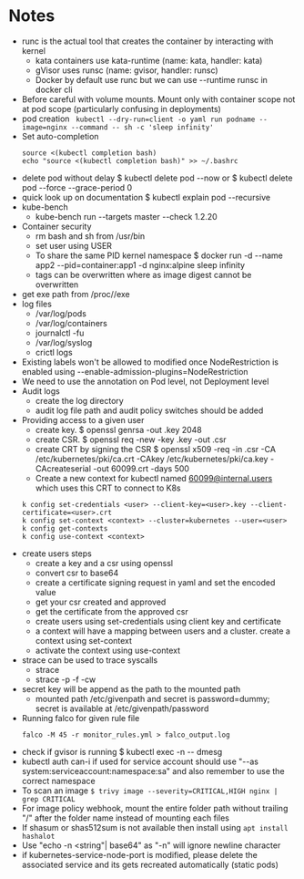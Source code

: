 # Notes

- runc is the actual tool that creates the container by interacting with kernel
  - kata containers use kata-runtime (name: kata, handler: kata)
  - gVisor uses runsc (name: gvisor, handler: runsc)
  - Docker by default use runc but we can use --runtime runsc in docker cli
- Before careful with volume mounts. Mount only with container scope not at pod scope (particularly confusing in deployments)
- pod creation 
  ``` kubectl --dry-run=client -o yaml run podname --image=nginx --command -- sh -c 'sleep infinity'```
- Set auto-completion
  ```
  source <(kubectl completion bash)
  echo "source <(kubectl completion bash)" >> ~/.bashrc
  ```
- delete pod without delay $ kubectl delete pod <podname> --now or $ kubectl delete pod <pod-name> --force --grace-period 0
- quick look up on documentation $ kubectl explain pod --recursive
- kube-bench
  - kube-bench run --targets master --check 1.2.20
- Container security
  - rm bash and sh from /usr/bin
  - set user using USER
  - To share the same PID kernel namespace $ docker run -d --name app2 --pid=container:app1 -d nginx:alpine sleep infinity
  - tags can be overwritten where as image digest cannot be overwritten
- get exe path from /proc/<pid>/exe
- log files
  -  /var/log/pods
  -  /var/log/containers
  -  journalctl -fu <service>
  - /var/log/syslog
  - crictl logs
- Existing labels won't be allowed to modified once NodeRestriction is enabled using --enable-admission-plugins=NodeRestriction
- We need to use the annotation on Pod level, not Deployment level
- Audit logs
  - create the log directory
  - audit log file path and audit policy switches should be added
- Providing access to a given user
  - create key. $ openssl genrsa -out <user>.key 2048
  - create CSR. $ openssl req -new -key <user>.key -out <user>.csr
  - create CRT by signing the CSR $ openssl x509 -req -in <user>.csr -CA /etc/kubernetes/pki/ca.crt -CAkey /etc/kubernetes/pki/ca.key -CAcreateserial -out 60099.crt -days 500
  - Create a new context for kubectl named 60099@internal.users which uses this CRT to connect to K8s
  ```
  k config set-credentials <user> --client-key=<user>.key --client-certificate=<user>.crt
  k config set-context <context> --cluster=kubernetes --user=<user>
  k config get-contexts
  k config use-context <context>
  ```
- create users steps
  - create a key and a csr using openssl
  - convert csr to base64
  - create a certificate signing request in yaml and set the encoded value
  - get your csr created and approved
  - get the certificate from the approved csr
  - create users using set-credentials using client key and certificate
  - a context will have a mapping between users and a cluster. create a context using set-context
  - activate the context using use-context
- strace can be used to trace syscalls
  - strace <command>
  - strace -p <pid> -f -cw
- secret key will be append as the path to the mounted path
  - mounted path /etc/givenpath and secret is password=dummy; secret is available at /etc/givenpath/password
- Running falco for given rule file
  ```
  falco -M 45 -r monitor_rules.yml > falco_output.log
  ```
- check if gvisor is running $ kubectl exec -n <podname> -- dmesg
- kubectl auth can-i if used for service account should use "--as system:serviceaccount:namespace:sa" and also remember to use the correct namespace
- To scan an image ```$ trivy image --severity=CRITICAL,HIGH nginx | grep CRITICAL```
- For image policy webhook, mount the entire folder path without trailing "/" after the folder name instead of mounting each files
- If shasum or shas512sum is not available then install using ```apt install hashalot```
- Use "echo -n <string"| base64" as "-n" will ignore newline character
- if kubernetes-service-node-port is modified, please delete the associated service and its gets recreated automatically (static pods)
